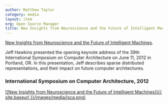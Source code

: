 ```yaml
---
author: Matthew Taylor
category: media
layout: item
org: Open Source Manager
title: New Insights from Neuroscience and the Future of Intelligent Machines
---
```


<a href="http://www.youtube.com/watch?v=A8sHMcCk0lU" rel="prettyPhoto">New Insights from Neuroscience and the Future of Intelligent Machines</a>.

Jeff Hawkins presented the opening keynote address of the 39th International
Symposium on Computer Architecture on June 11, 2012 in Portland, OR. In this
presentation, Jeff describes sparse distributed representations, and their
impact on future computer architectures.

### International Symposium on Computer Architecture, 2012

[![New Insights from Neuroscience and the Future of Intelligent Machines]({{ site.baseurl }}/images/media/isca.png)](http://www.youtube.com/watch?v=A8sHMcCk0lU)
